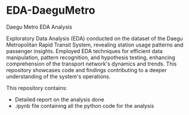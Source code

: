 # EDA-DaeguMetro
Daegu Metro EDA Analysis

Exploratory Data Analysis (EDA) conducted on the dataset of the Daegu Metropolitan Rapid Transit System, revealing station usage patterns and passenger insights. Employed EDA techniques for efficient data manipulation, pattern recognition, and hypothesis testing, enhancing comprehension of the transport network's dynamics and trends. This repository showcases code and findings contributing to a deeper understanding of the system's operations.

This repository contains:
- Detailed report on the analysis done
- .ipynb file containing all the python code for the analysis
